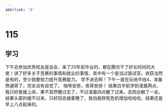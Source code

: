```yaml
---
abbrlink: '0'
---
```

# 115

## 学习

下午去参加优秀校友座谈会，来了20年前毕业的，都在腾讯干了好长时间的大佬！讲了好多关于竞赛的事情和就业的事情，其中有一个是当过面试官。收获当然是有的，至少我要努力提升竞赛能力。
学不进去啊！下午一直在玩地平线4，准备熬通宵了，完全没有自觉了。
咖啡安排，夜宵安排！
结果白宇航学到凌晨两点，我只好直接上床，果不其然睡过去了，不过凌晨四点醒了过来，去阳台躺了一会，结果头蒙的缓不过来，只好回去接着睡了，我怕我猝死危机增加哈哈哈，结果还是早上八点起来的。
